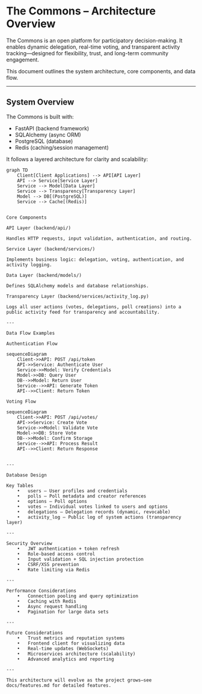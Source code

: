 # The Commons – Architecture Overview

The Commons is an open platform for participatory decision-making. It enables dynamic delegation, real-time voting, and transparent activity tracking—designed for flexibility, trust, and long-term community engagement.

This document outlines the system architecture, core components, and data flow.

---

## System Overview

The Commons is built with:
- FastAPI (backend framework)
- SQLAlchemy (async ORM)
- PostgreSQL (database)
- Redis (caching/session management)

It follows a layered architecture for clarity and scalability:

```mermaid
graph TD
    Client[Client Applications] --> API[API Layer]
    API --> Service[Service Layer]
    Service --> Model[Data Layer]
    Service --> Transparency[Transparency Layer]
    Model --> DB[(PostgreSQL)]
    Service --> Cache[(Redis)]


Core Components

API Layer (backend/api/)

Handles HTTP requests, input validation, authentication, and routing.

Service Layer (backend/services/)

Implements business logic: delegation, voting, authentication, and activity logging.

Data Layer (backend/models/)

Defines SQLAlchemy models and database relationships.

Transparency Layer (backend/services/activity_log.py)

Logs all user actions (votes, delegations, poll creations) into a public activity feed for transparency and accountability.

---

Data Flow Examples

Authentication Flow

sequenceDiagram
    Client->>API: POST /api/token
    API->>Service: Authenticate User
    Service->>Model: Verify Credentials
    Model->>DB: Query User
    DB-->>Model: Return User
    Service-->>API: Generate Token
    API-->>Client: Return Token

Voting Flow

sequenceDiagram
    Client->>API: POST /api/votes/
    API->>Service: Create Vote
    Service->>Model: Validate Vote
    Model->>DB: Store Vote
    DB-->>Model: Confirm Storage
    Service-->>API: Process Result
    API-->>Client: Return Response


---

Database Design

Key Tables
	•	users – User profiles and credentials
	•	polls – Poll metadata and creator references
	•	options – Poll options
	•	votes – Individual votes linked to users and options
	•	delegations – Delegation records (dynamic, revocable)
	•	activity_log – Public log of system actions (transparency layer)

---

Security Overview
	•	JWT authentication + token refresh
	•	Role-based access control
	•	Input validation + SQL injection protection
	•	CSRF/XSS prevention
	•	Rate limiting via Redis

---

Performance Considerations
	•	Connection pooling and query optimization
	•	Caching with Redis
	•	Async request handling
	•	Pagination for large data sets

---

Future Considerations
	•	Trust metrics and reputation systems
	•	Frontend client for visualizing data
	•	Real-time updates (WebSockets)
	•	Microservices architecture (scalability)
	•	Advanced analytics and reporting

---

This architecture will evolve as the project grows—see docs/features.md for detailed features.
